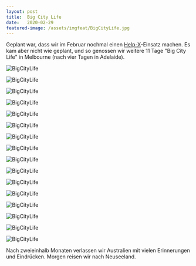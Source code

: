 ```yaml
---
layout: post
title:  Big City Life
date:   2020-02-29
featured-image: /assets/imgfeat/BigCityLife.jpg
--- 
```


Geplant war, dass wir im Februar nochmal einen [Help-X](https://www.helpx.net/)-Einsatz machen.
Es kam aber nicht wie geplant, und so genossen wir weitere 11 Tage "Big City Life" in Melbourne (nach vier Tagen in Adelaide).

![BigCityLife]({{site.baseurl}}/assets/img/23_BigCity/BigCity_01.jpg)

![BigCityLife]({{site.baseurl}}/assets/img/23_BigCity/BigCity_03.jpg)

![BigCityLife]({{site.baseurl}}/assets/img/23_BigCity/BigCity_04.jpg)

![BigCityLife]({{site.baseurl}}/assets/img/23_BigCity/BigCity_05.jpg)

![BigCityLife]({{site.baseurl}}/assets/img/23_BigCity/BigCity_07.jpg)

![BigCityLife]({{site.baseurl}}/assets/img/23_BigCity/BigCity_08.jpg)

![BigCityLife]({{site.baseurl}}/assets/img/23_BigCity/BigCity_09.jpg)

![BigCityLife]({{site.baseurl}}/assets/img/23_BigCity/BigCity_10.jpg)

![BigCityLife]({{site.baseurl}}/assets/img/23_BigCity/BigCity_12.jpg)

![BigCityLife]({{site.baseurl}}/assets/img/23_BigCity/BigCity_13.jpg)

![BigCityLife]({{site.baseurl}}/assets/img/23_BigCity/BigCity_15.jpg)

![BigCityLife]({{site.baseurl}}/assets/img/23_BigCity/BigCity_16.jpg)

![BigCityLife]({{site.baseurl}}/assets/img/23_BigCity/BigCity_17.jpg)

![BigCityLife]({{site.baseurl}}/assets/img/23_BigCity/BigCity_18.jpg)

![BigCityLife]({{site.baseurl}}/assets/img/23_BigCity/BigCity_19.jpg)

![BigCityLife]({{site.baseurl}}/assets/img/23_BigCity/BigCity_20.jpg)

Nach zweieinhalb Monaten verlassen wir Australien mit vielen Erinnerungen und Eindrücken.
Morgen reisen wir nach Neuseeland.













